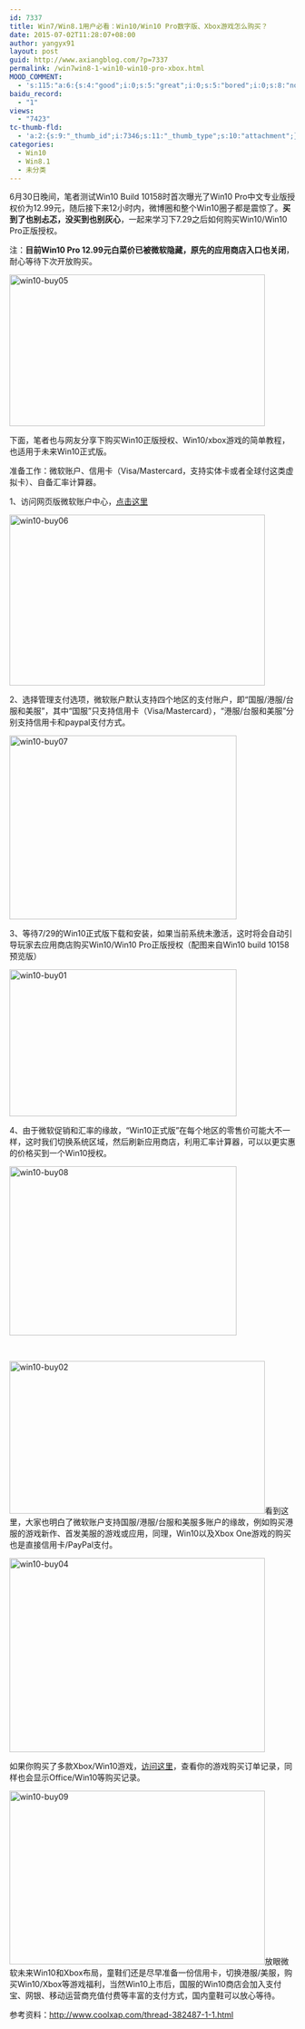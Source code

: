 ```yaml
---
id: 7337
title: Win7/Win8.1用户必看：Win10/Win10 Pro数字版、Xbox游戏怎么购买？
date: 2015-07-02T11:28:07+08:00
author: yangyx91
layout: post
guid: http://www.axiangblog.com/?p=7337
permalink: /win7win8-1-win10-win10-pro-xbox.html
MOOD_COMMENT:
  - 's:115:"a:6:{s:4:"good";i:0;s:5:"great";i:0;s:5:"bored";i:0;s:8:"nonsense";i:0;s:13:"notunderstand";i:0;s:7:"passing";i:0;}";'
baidu_record:
  - "1"
views:
  - "7423"
tc-thumb-fld:
  - 'a:2:{s:9:"_thumb_id";i:7346;s:11:"_thumb_type";s:10:"attachment";}'
categories:
  - Win10
  - Win8.1
  - 未分类
---
```

6月30日晚间，笔者测试Win10 Build 10158时首次曝光了Win10 Pro中文专业版授权价为12.99元，随后接下来12小时内，微博圈和整个Win10圈子都是震惊了。**买到了也别忐忑，没买到也别灰心**，一起来学习下7.29之后如何购买Win10/Win10 Pro正版授权。

注：**目前Win10 Pro 12.99元白菜价已被微软隐藏，原先的应用商店入口也关闭**，耐心等待下次开放购买。

<a href="http://www.axiangblog.com/wp-content/uploads/2015/07/win10-buy05.jpg" target="_blank"  rel="nofollow" ><img loading="lazy" class="aligncenter size-full wp-image-7342" src="http://www.axiangblog.com/wp-content/uploads/2015/07/win10-buy05.jpg" alt="win10-buy05" width="450" height="267" /></a>

下面，笔者也与网友分享下购买Win10正版授权、Win10/xbox游戏的简单教程，也适用于未来Win10正式版。

准备工作：微软账户、信用卡（Visa/Mastercard，支持实体卡或者全球付这类虚拟卡）、自备汇率计算器。

1、访问网页版微软账户中心，<a href="https://commerce.microsoft.com/paymenthub/" target="_blank" rel="nofollow" >点击这里</a>

<a href="http://www.axiangblog.com/wp-content/uploads/2015/07/win10-buy06.jpg" target="_blank"  rel="nofollow" ><img loading="lazy" class="aligncenter size-full wp-image-7343" src="http://www.axiangblog.com/wp-content/uploads/2015/07/win10-buy06.jpg" alt="win10-buy06" width="450" height="301" /></a><a href="https://commerce.microsoft.com/paymenthub/" target="_blank" rel="nofollow" ></a>

2、选择管理支付选项，微软账户默认支持四个地区的支付账户，即“国服/港服/台服和美服”，其中“国服”只支持信用卡（Visa/Mastercard），“港服/台服和美服”分别支持信用卡和paypal支付方式。

<a href="http://www.axiangblog.com/wp-content/uploads/2015/07/win10-buy07.jpg" target="_blank"  rel="nofollow" ><img loading="lazy" class="aligncenter size-full wp-image-7344" src="http://www.axiangblog.com/wp-content/uploads/2015/07/win10-buy07.jpg" alt="win10-buy07" width="400" height="324" /></a>

3、等待7/29的Win10正式版下载和安装，如果当前系统未激活，这时将会自动引导玩家去应用商店购买Win10/Win10 Pro正版授权（配图来自Win10 build 10158预览版）

<a href="http://www.axiangblog.com/wp-content/uploads/2015/07/win10-buy01.jpg" target="_blank"  rel="nofollow" ><img loading="lazy" class="aligncenter size-full wp-image-7338" src="http://www.axiangblog.com/wp-content/uploads/2015/07/win10-buy01.jpg" alt="win10-buy01" width="400" height="259" /></a>

4、由于微软促销和汇率的缘故，“Win10正式版”在每个地区的零售价可能大不一样，这时我们切换系统区域，然后刷新应用商店，利用汇率计算器，可以以更实惠的价格买到一个Win10授权。

<a href="http://www.axiangblog.com/wp-content/uploads/2015/07/win10-buy08.jpg" target="_blank"  rel="nofollow" ><img loading="lazy" class="aligncenter size-full wp-image-7345" src="http://www.axiangblog.com/wp-content/uploads/2015/07/win10-buy08.jpg" alt="win10-buy08" width="400" height="298" /></a>

&nbsp;

<a href="http://www.axiangblog.com/wp-content/uploads/2015/07/win10-buy02.jpg" target="_blank"  rel="nofollow" ><img loading="lazy" class="aligncenter size-full wp-image-7339" src="http://www.axiangblog.com/wp-content/uploads/2015/07/win10-buy02.jpg" alt="win10-buy02" width="450" height="269" /></a>看到这里，大家也明白了微软账户支持国服/港服/台服和美服多账户的缘故，例如购买港服的游戏新作、首发美服的游戏或应用，同理，Win10以及Xbox One游戏的购买也是直接信用卡/PayPal支付。

<a href="http://www.axiangblog.com/wp-content/uploads/2015/07/win10-buy04.jpg" target="_blank"  rel="nofollow" ><img loading="lazy" class="aligncenter size-full wp-image-7341" src="http://www.axiangblog.com/wp-content/uploads/2015/07/win10-buy04.jpg" alt="win10-buy04" width="450" height="342" /></a>

如果你购买了多款Xbox/Win10游戏，<a href="https://account.xbox.com/zh-HK/PaymentAndBilling" target="_blank" rel="nofollow" >访问这里</a>，查看你的游戏购买订单记录，同样也会显示Office/Win10等购买记录。

<a href="http://www.axiangblog.com/wp-content/uploads/2015/07/win10-buy09.jpg" target="_blank"  rel="nofollow" ><img loading="lazy" class="aligncenter size-full wp-image-7346" src="http://www.axiangblog.com/wp-content/uploads/2015/07/win10-buy09.jpg" alt="win10-buy09" width="450" height="306" /></a>放眼微软未来Win10和Xbox布局，童鞋们还是尽早准备一份信用卡，切换港服/美服，购买Win10/Xbox等游戏福利，当然Win10上市后，国服的Win10商店会加入支付宝、网银、移动运营商充值付费等丰富的支付方式，国内童鞋可以放心等待。

参考资料：<a href="http://www.coolxap.com/thread-382487-1-1.html" target="_blank" rel="nofollow" >http://www.coolxap.com/thread-382487-1-1.html</a>